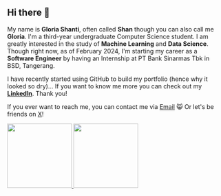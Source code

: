 ## Hi there 👋

My name is **Gloria Shanti**, often called **Shan** though you can also call me **Gloria**. I'm a third-year undergraduate Computer Science student.
I am greatly interested in the study of **Machine Learning** and **Data Science**. Though right now, as of February 2024, I'm starting my career as a **Software Engineer** by having an Internship at PT Bank Sinarmas Tbk in BSD, Tangerang.

I have recently started using GitHub to build my portfolio (hence why it looked so dry)...
If you want to know me more you can check out my **[LinkedIn](https://www.linkedin.com/in/gloria-shanti-wulandaru-a0ab21216/)**.
Thank you!

If you ever want to reach me, you can contact me via [Email](https://mail.google.com/mail/?view=cm&fs=1&to=contactme.gloriashanti@gmail.com) 😸
Or let's be friends on [X](/https://twitter.com/shannnbe)!

<!--
<p align="left">
<a href="https://github.com/shannnbe">
  <img height="150em" src="https://github-readme-stats-eight-theta.vercel.app/api?username=shannnbe&show_icons=true&theme=algolia&include_all_commits=true&count_private=true"/>
  <img height="150em" src="https://github-readme-stats-eight-theta.vercel.app/api/top-langs/?username=shannnbe&layout=compact&langs_count=8&theme=algolia"/>
</a>
</p>
!-->

<p align="left">
<a href="https://github.com/shannnbe">
  <img height="150em" src="https://github-readme-stats.vercel.app/api?username=shannnbe&theme=vue-dark&show_icons=true&hide_border=true&count_private=true"/>
  <img height="150em" src="https://github-readme-stats.vercel.app/api/top-langs/?username=shannnbe&theme=vue-dark&show_icons=true&hide_border=true&layout=compact"/>
</a>
</p>



<!--
**shannnbe/shannnbe** is a ✨ _special_ ✨ repository because its `README.md` (this file) appears on your GitHub profile.

Here are some ideas to get you started:

- 🔭 I’m currently working on ...
- 🌱 I’m currently learning ...
- 👯 I’m looking to collaborate on ...
- 🤔 I’m looking for help with ...
- 💬 Ask me about ...
- 📫 How to reach me: ...
- 😄 Pronouns: ...
- ⚡ Fun fact: ...
-->
